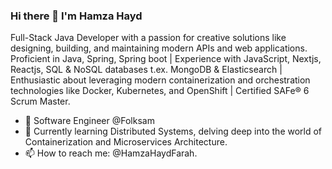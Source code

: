 ### Hi there 👋 I'm Hamza Hayd

Full-Stack Java Developer with a passion for creative solutions like designing, building, 
and maintaining modern APIs and web applications. Proficient in Java, Spring, Spring boot | 
Experience with JavaScript, Nextjs, Reactjs, SQL & NoSQL databases t.ex. MongoDB & Elasticsearch | Enthusiastic about leveraging modern 
containerization and orchestration technologies like Docker, Kubernetes, and OpenShift | Certified SAFe® 6 Scrum Master.


- 💼 Software Engineer @Folksam <br/>
- 🌱 Currently learning Distributed Systems, delving deep into the world of Containerization and Microservices Architecture.<br/>
- 📫 How to reach me: @HamzaHaydFarah.
